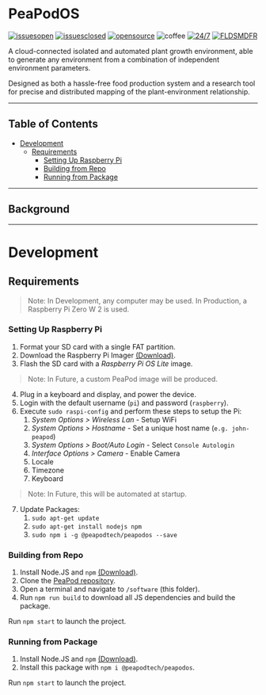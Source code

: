 # PeaPodOS <!-- omit in toc -->

[![issuesopen](https://img.shields.io/github/issues/PeaPodTechnologies/peapod)](https://github.com/PeaPodTech/PeaPod/issues) [![issuesclosed](https://img.shields.io/github/issues-closed/PeaPodTechnologies/peapod)](https://github.com/PeaPodTech/PeaPod/issues?q=is%3Aissue+is%3Aclosed) [![opensource](https://img.shields.io/badge/open-source-red)](https://github.com/PeaPodTechnologies/PeaPod/issues?q=is%3Aopen+is%3Aissue+label%3A%22Status%3A+Open%22) ![coffee](https://img.shields.io/badge/powered%20by-coffee-brown) [![24/7](https://img.shields.io/badge/Eat,%20Sleep,-PeaPod-darkgreen)](https://www.youtube.com/watch?v=2zWv9JC5G3w) [![FLDSMDFR](https://img.shields.io/badge/The-FLDSMDFR-orange)](https://www.youtube.com/watch?v=k8xFbWLUDoQ)

<!-- TODO: Build Statuses? -->
 
A cloud-connected isolated and automated plant growth environment, able to generate any environment from a combination of independent environment parameters. 

Designed as both a hassle-free food production system and a research tool for precise and distributed mapping of the plant-environment relationship.

***
## Table of Contents
- [Development](#development)
  - [Requirements](#requirements)
    - [Setting Up Raspberry Pi](#setting-up-raspberry-pi)
    - [Building from Repo](#building-from-repo)
    - [Running from Package](#running-from-package)
***

## Background

<!-- TODO: Control flow diagram, describe internal vs cloud software -->

***

# Development

## Requirements

> Note: In Development, any computer may be used. In Production, a Raspberry Pi Zero W 2 is used.

### Setting Up Raspberry Pi

1. Format your SD card with a single FAT partition.
2. Download the Raspberry Pi Imager [(Download)](https://www.raspberrypi.com/software/).
3. Flash the SD card with a *Raspberry Pi OS Lite* image.

> Note: In Future, a custom PeaPod image will be produced.

4. Plug in a keyboard and display, and power the device.
5. Login with the default username (`pi`) and password (`raspberry`).
6. Execute `sudo raspi-config` and perform these steps to setup the Pi:
   1. *System Options > Wireless Lan* - Setup WiFi
   2. *System Options > Hostname* - Set a unique host name (`e.g. john-peapod`)
   3. *System Options > Boot/Auto Login* - Select `Console Autologin`
   4. *Interface Options > Camera* - Enable Camera
   5. Locale
   6. Timezone
   7. Keyboard

> Note: In Future, this will be automated at startup.
7. Update Packages:
   1. `sudo apt-get update`
   2. `sudo apt-get install nodejs npm`
   3. `sudo npm i -g @peapodtech/peapodos --save`

### Building from Repo

1. Install Node.JS and `npm` [(Download)](https://nodejs.org/en/download/).
2. Clone the [PeaPod repository](https://github.com/PeaPodTechnologies/PeaPod).
3. Open a terminal and navigate to `/software` (this folder).
4. Run `npm run build` to download all JS dependencies and build the package.

Run `npm start` to launch the project.

### Running from Package

<!-- TODO: Publish package to npm -->

1. Install Node.JS and `npm` [(Download)](https://nodejs.org/en/download/).
2. Install this package with `npm i @peapodtech/peapodos`.

<!-- Uhhh other steps??? -->

Run `npm start` to launch the project.